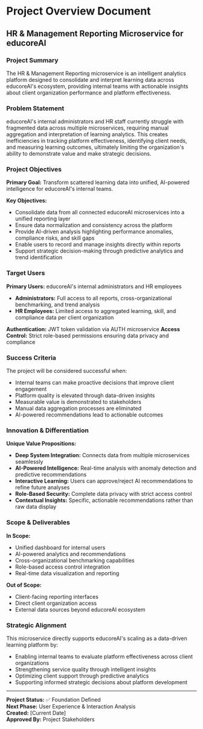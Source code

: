# Project Overview Document
## HR & Management Reporting Microservice for educoreAI

### Project Summary
The HR & Management Reporting microservice is an intelligent analytics platform designed to consolidate and interpret learning data across educoreAI's ecosystem, providing internal teams with actionable insights about client organization performance and platform effectiveness.

### Problem Statement
educoreAI's internal administrators and HR staff currently struggle with fragmented data across multiple microservices, requiring manual aggregation and interpretation of learning analytics. This creates inefficiencies in tracking platform effectiveness, identifying client needs, and measuring learning outcomes, ultimately limiting the organization's ability to demonstrate value and make strategic decisions.

### Project Objectives
**Primary Goal:** Transform scattered learning data into unified, AI-powered intelligence for educoreAI's internal teams.

**Key Objectives:**
- Consolidate data from all connected educoreAI microservices into a unified reporting layer
- Ensure data normalization and consistency across the platform
- Provide AI-driven analysis highlighting performance anomalies, compliance risks, and skill gaps
- Enable users to record and manage insights directly within reports
- Support strategic decision-making through predictive analytics and trend identification

### Target Users
**Primary Users:** educoreAI's internal administrators and HR employees
- **Administrators:** Full access to all reports, cross-organizational benchmarking, and trend analysis
- **HR Employees:** Limited access to aggregated learning, skill, and compliance data per client organization

**Authentication:** JWT token validation via AUTH microservice
**Access Control:** Strict role-based permissions ensuring data privacy and compliance

### Success Criteria
The project will be considered successful when:
- Internal teams can make proactive decisions that improve client engagement
- Platform quality is elevated through data-driven insights
- Measurable value is demonstrated to stakeholders
- Manual data aggregation processes are eliminated
- AI-powered recommendations lead to actionable outcomes

### Innovation & Differentiation
**Unique Value Propositions:**
- **Deep System Integration:** Connects data from multiple microservices seamlessly
- **AI-Powered Intelligence:** Real-time analysis with anomaly detection and predictive recommendations
- **Interactive Learning:** Users can approve/reject AI recommendations to refine future analyses
- **Role-Based Security:** Complete data privacy with strict access control
- **Contextual Insights:** Specific, actionable recommendations rather than raw data display

### Scope & Deliverables
**In Scope:**
- Unified dashboard for internal users
- AI-powered analytics and recommendations
- Cross-organizational benchmarking capabilities
- Role-based access control integration
- Real-time data visualization and reporting

**Out of Scope:**
- Client-facing reporting interfaces
- Direct client organization access
- External data sources beyond educoreAI ecosystem

### Strategic Alignment
This microservice directly supports educoreAI's scaling as a data-driven learning platform by:
- Enabling internal teams to evaluate platform effectiveness across client organizations
- Strengthening service quality through intelligent insights
- Optimizing client support through predictive analytics
- Supporting informed strategic decisions about platform development

---

**Project Status:** ✅ Foundation Defined  
**Next Phase:** User Experience & Interaction Analysis  
**Created:** [Current Date]  
**Approved By:** Project Stakeholders
